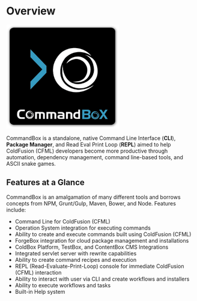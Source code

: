 # Overview

<img src="/images/CommandBoxLogo.png" width="300" alt="CommandBox" />

CommandBox is a standalone, native Command Line Interface (**CLI**),
**Package Manager**, and Read Eval Print Loop (**REPL**) aimed to help
ColdFusion (CFML) developers become more productive through automation,
dependency management, command line-based tools, and ASCII snake games.

Features at a Glance
--------------------

CommandBox is an amalgamation of many different tools and borrows
concepts from NPM, Grunt/Gulp, Maven, Bower, and Node. Features include:

-   Command Line for ColdFusion (CFML)
-   Operation System integration for executing commands
-   Ability to create and execute commands built using ColdFusion (CFML)
-   ForgeBox integration for cloud package management and installations
-   ColdBox Platform, TestBox, and ContentBox CMS Integrations
-   Integrated servlet server with rewrite capabilities
-   Ability to create command recipes and execution
-   REPL (Read-Evaluate-Print-Loop) console for immediate ColdFusion
    (CFML) interaction
-   Ability to interact with user via CLI and create workflows and
    installers
-   Ability to execute workflows and tasks
-   Built-in Help system